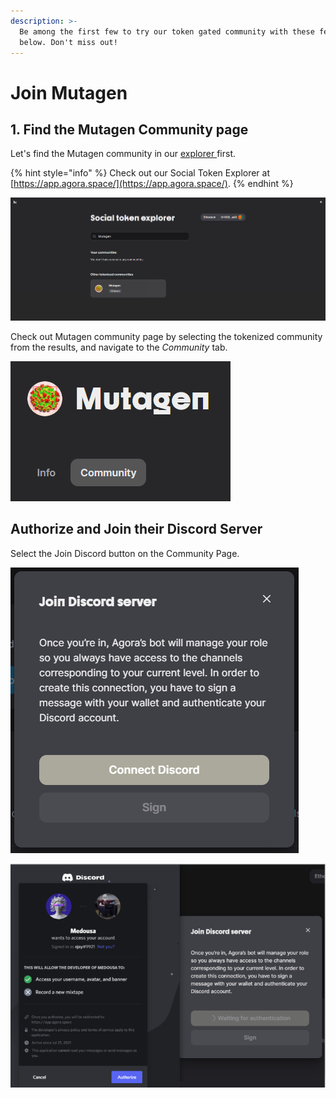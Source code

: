 ```yaml
---
description: >-
  Be among the first few to try our token gated community with these few steps
  below. Don't miss out!
---
```


# Join Mutagen

## 1. Find the Mutagen Community page

Let's find the Mutagen community in our [explorer ](https://app.agora.space/)first.

{% hint style="info" %}
Check out our Social Token Explorer at [https://app.agora.space/](https://app.agora.space/).
{% endhint %}

![Search for MUTAGEN community](../.gitbook/assets/image%20%2830%29.png)

Check out Mutagen community page by selecting the tokenized community from the results, and navigate to the _Community_ tab.

![Select Community from the navigation bar above](../.gitbook/assets/image%20%2829%29.png)

## Authorize and Join their Discord Server

Select the Join Discord button on the Community Page.

![Connect your discord account](../.gitbook/assets/image%20%2832%29.png)

![Authorize Medousa to access your username, avatar and banner](../.gitbook/assets/image%20%2831%29.png)

